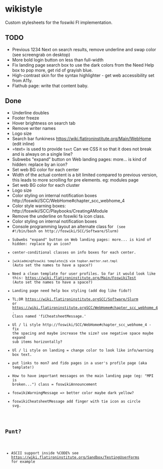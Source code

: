 # wikistyle
Custom stylesheets for the foswiki FI implementation.

## TODO
- Previous 1234 Next on search results, remove underline and swap color (see screengrab on desktop)
- More bold login button on less than full-width
- Fix landing page search box to use the dark colors from the Need Help box to pop more, get rid of grayish blue.
- High-contrast skin for the syntax highlighter - get web accessibility set from A11y.
- Flathub page: write that content baby.

## Done
- Underline doubles
- Footer freeze
- Hover brightness on search tab
- Remove writer names
- Logo size
- Search bar funkiness https://wiki.flatironinstitute.org/Main/WebHome (edit inline)
- =text= is used to provide <code>text</code> Can we CSS it so that it does not break and is always on a single line?
- Subwebs "expand" button on Web landing pages: more... is kind of hidden: replace by an icon?
- Set web BG color for each center
- Width of the actual content is a bit limited compared to previous version, this leads to more scrolling for pre elements. eg: modules page
- Set web BG color for each cluster
- Logo size
- Color styling on internal notification boxes http://foswiki/SCC/WebHome#chapter_scc_webhome_4
- Color style warning boxes: http://foswiki/SCC/Playbooks/CreatingAModule
- Remove the underline on foswiki fa icon class.
- Color styling on internal notification boxes
- Console programming layout an alternate class for <code> (see #!/bin/bash on http://foswiki/SCC/Software/Slurm)
- Subwebs "expand" button on Web landing pages: more... is kind of hidden: replace by an icon?
- center-conditional classes on info boxes for each center.
- `[wikiadmin@foswiki templates]$ vim topbar.matter.nat.tmpl` (Auto set the names to have a space?)
- Need a clean template for user profiles. So far it would look like this: https://wiki.flatironinstitute.org/Main/FoswikiTest (Auto set the names to have a space?)
- Landing page need help box styling (add dog like fido?)
- TL;DR https://wiki.flatironinstitute.orgSCC/Software/Slurm or https://wiki.flatironinstitute.orgSCC/WebHome#chapter_scc_webhome_4. Class named 'fiCheatsheetMessage.'
- Ul / li style http://foswiki/SCC/WebHome#chapter_scc_webhome_4 - fix the spacing and maybe increase the size? use negative space maybe expand sub items horizontally?
- Ul / li style on landing = change color to look like info/warning box text.
- put links to mon7 and fido pages in a user's profile page (aka template!)
- How to have important messages on the main landing page (eg: "MPI is broken...")  class = foswikiAnnouncement 
- foswikiWarningMessage => better color maybe dark yellow?
- foswikiCheatsheetMessage add finger with tie icon as circle svg.

## Punt?
- ASCII support inside %CODE% see https://wiki.flatironinstitute.org/Sandbox/TestingUserForms for example
